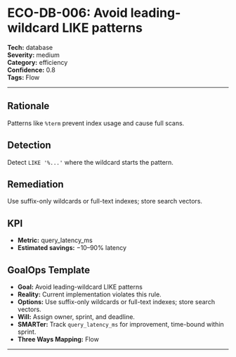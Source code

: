 # ECO-DB-006: Avoid leading-wildcard LIKE patterns

**Tech:** database  
**Severity:** medium  
**Category:** efficiency  
**Confidence:** 0.8  
**Tags:** Flow

---

## Rationale
Patterns like `%term` prevent index usage and cause full scans.

## Detection
Detect `LIKE '%...'` where the wildcard starts the pattern.

## Remediation
Use suffix-only wildcards or full-text indexes; store search vectors.

## KPI
- **Metric:** query_latency_ms  
- **Estimated savings:** −10–90% latency

## GoalOps Template
- **Goal:** Avoid leading-wildcard LIKE patterns  
- **Reality:** Current implementation violates this rule.  
- **Options:** Use suffix-only wildcards or full-text indexes; store search vectors.  
- **Will:** Assign owner, sprint, and deadline.  
- **SMARTer:** Track `query_latency_ms` for improvement, time-bound within sprint.  
- **Three Ways Mapping:** Flow

---

